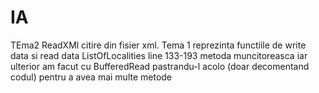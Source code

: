 # IA
TEma2 
ReadXMl citire din fisier xml.
Tema 1 reprezinta functiile de write data si read data ListOfLocalities line 133-193 metoda muncitoreasca iar ulterior am facut cu BufferedRead pastrandu-l acolo (doar decomentand codul) pentru a avea mai multe metode
